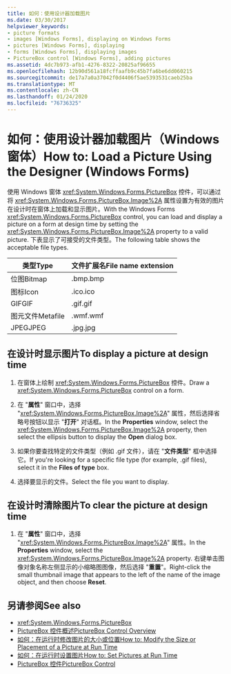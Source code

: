 ```yaml
---
title: 如何：使用设计器加载图片
ms.date: 03/30/2017
helpviewer_keywords:
- picture formats
- images [Windows Forms], displaying on Windows Forms
- pictures [Windows Forms], displaying
- forms [Windows Forms], displaying images
- PictureBox control [Windows Forms], adding pictures
ms.assetid: 4dc7b973-afb1-4276-8322-20825af96655
ms.openlocfilehash: 12b90d561a18fcffaafb9c45b7fa6be6dd060215
ms.sourcegitcommit: de17a7a0a37042f0d4406f5ae5393531caeb25ba
ms.translationtype: MT
ms.contentlocale: zh-CN
ms.lasthandoff: 01/24/2020
ms.locfileid: "76736325"
---
```

# <a name="how-to-load-a-picture-using-the-designer-windows-forms"></a><span data-ttu-id="84d0d-102">如何：使用设计器加载图片（Windows 窗体）</span><span class="sxs-lookup"><span data-stu-id="84d0d-102">How to: Load a Picture Using the Designer (Windows Forms)</span></span>

<span data-ttu-id="84d0d-103">使用 Windows 窗体 <xref:System.Windows.Forms.PictureBox> 控件，可以通过将 <xref:System.Windows.Forms.PictureBox.Image%2A> 属性设置为有效的图片在设计时在窗体上加载和显示图片。</span><span class="sxs-lookup"><span data-stu-id="84d0d-103">With the Windows Forms <xref:System.Windows.Forms.PictureBox> control, you can load and display a picture on a form at design time by setting the <xref:System.Windows.Forms.PictureBox.Image%2A> property to a valid picture.</span></span> <span data-ttu-id="84d0d-104">下表显示了可接受的文件类型。</span><span class="sxs-lookup"><span data-stu-id="84d0d-104">The following table shows the acceptable file types.</span></span>

|<span data-ttu-id="84d0d-105">类型</span><span class="sxs-lookup"><span data-stu-id="84d0d-105">Type</span></span>|<span data-ttu-id="84d0d-106">文件扩展名</span><span class="sxs-lookup"><span data-stu-id="84d0d-106">File name extension</span></span>|
|---|---|
|<span data-ttu-id="84d0d-107">位图</span><span class="sxs-lookup"><span data-stu-id="84d0d-107">Bitmap</span></span>|<span data-ttu-id="84d0d-108">.bmp</span><span class="sxs-lookup"><span data-stu-id="84d0d-108">.bmp</span></span>|
|<span data-ttu-id="84d0d-109">图标</span><span class="sxs-lookup"><span data-stu-id="84d0d-109">Icon</span></span>|<span data-ttu-id="84d0d-110">.ico</span><span class="sxs-lookup"><span data-stu-id="84d0d-110">.ico</span></span>|
|<span data-ttu-id="84d0d-111">GIF</span><span class="sxs-lookup"><span data-stu-id="84d0d-111">GIF</span></span>|<span data-ttu-id="84d0d-112">.gif</span><span class="sxs-lookup"><span data-stu-id="84d0d-112">.gif</span></span>|
|<span data-ttu-id="84d0d-113">图元文件</span><span class="sxs-lookup"><span data-stu-id="84d0d-113">Metafile</span></span>|<span data-ttu-id="84d0d-114">.wmf</span><span class="sxs-lookup"><span data-stu-id="84d0d-114">.wmf</span></span>|
|<span data-ttu-id="84d0d-115">JPEG</span><span class="sxs-lookup"><span data-stu-id="84d0d-115">JPEG</span></span>|<span data-ttu-id="84d0d-116">.jpg</span><span class="sxs-lookup"><span data-stu-id="84d0d-116">.jpg</span></span>|

## <a name="to-display-a-picture-at-design-time"></a><span data-ttu-id="84d0d-117">在设计时显示图片</span><span class="sxs-lookup"><span data-stu-id="84d0d-117">To display a picture at design time</span></span>

1. <span data-ttu-id="84d0d-118">在窗体上绘制 <xref:System.Windows.Forms.PictureBox> 控件。</span><span class="sxs-lookup"><span data-stu-id="84d0d-118">Draw a <xref:System.Windows.Forms.PictureBox> control on a form.</span></span>

2. <span data-ttu-id="84d0d-119">在 "**属性**" 窗口中，选择 "<xref:System.Windows.Forms.PictureBox.Image%2A>" 属性，然后选择省略号按钮以显示 "**打开**" 对话框。</span><span class="sxs-lookup"><span data-stu-id="84d0d-119">In the **Properties** window, select the <xref:System.Windows.Forms.PictureBox.Image%2A> property, then select the ellipsis button to display the **Open** dialog box.</span></span>

3. <span data-ttu-id="84d0d-120">如果你要查找特定的文件类型（例如 .gif 文件），请在 "**文件类型**" 框中选择它。</span><span class="sxs-lookup"><span data-stu-id="84d0d-120">If you're looking for a specific file type (for example, .gif files), select it in the **Files of type** box.</span></span>

4. <span data-ttu-id="84d0d-121">选择要显示的文件。</span><span class="sxs-lookup"><span data-stu-id="84d0d-121">Select the file you want to display.</span></span>

## <a name="to-clear-the-picture-at-design-time"></a><span data-ttu-id="84d0d-122">在设计时清除图片</span><span class="sxs-lookup"><span data-stu-id="84d0d-122">To clear the picture at design time</span></span>

1. <span data-ttu-id="84d0d-123">在 "**属性**" 窗口中，选择 "<xref:System.Windows.Forms.PictureBox.Image%2A>" 属性。</span><span class="sxs-lookup"><span data-stu-id="84d0d-123">In the **Properties** window, select the <xref:System.Windows.Forms.PictureBox.Image%2A> property.</span></span> <span data-ttu-id="84d0d-124">右键单击图像对象名称左侧显示的小缩略图图像，然后选择 "**重置**"。</span><span class="sxs-lookup"><span data-stu-id="84d0d-124">Right-click the small thumbnail image that appears to the left of the name of the image object, and then choose **Reset**.</span></span>

## <a name="see-also"></a><span data-ttu-id="84d0d-125">另请参阅</span><span class="sxs-lookup"><span data-stu-id="84d0d-125">See also</span></span>

- <xref:System.Windows.Forms.PictureBox>
- [<span data-ttu-id="84d0d-126">PictureBox 控件概述</span><span class="sxs-lookup"><span data-stu-id="84d0d-126">PictureBox Control Overview</span></span>](picturebox-control-overview-windows-forms.md)
- [<span data-ttu-id="84d0d-127">如何：在运行时修改图片的大小或位置</span><span class="sxs-lookup"><span data-stu-id="84d0d-127">How to: Modify the Size or Placement of a Picture at Run Time</span></span>](how-to-modify-the-size-or-placement-of-a-picture-at-run-time-windows-forms.md)
- [<span data-ttu-id="84d0d-128">如何：在运行时设置图片</span><span class="sxs-lookup"><span data-stu-id="84d0d-128">How to: Set Pictures at Run Time</span></span>](how-to-set-pictures-at-run-time-windows-forms.md)
- [<span data-ttu-id="84d0d-129">PictureBox 控件</span><span class="sxs-lookup"><span data-stu-id="84d0d-129">PictureBox Control</span></span>](picturebox-control-windows-forms.md)
